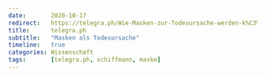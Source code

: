 ```yaml
---
date:       2020-10-17
redirect:   https://telegra.ph/Wie-Masken-zur-Todesursache-werden-k%C3%B6nnten-10-17 
title:      telegra.ph
subtitle:   "Masken als Todesursache"
timeline:   true
categories: Wissenschaft
tags:       [telegra.ph, schiffmann, maske]
---
```

